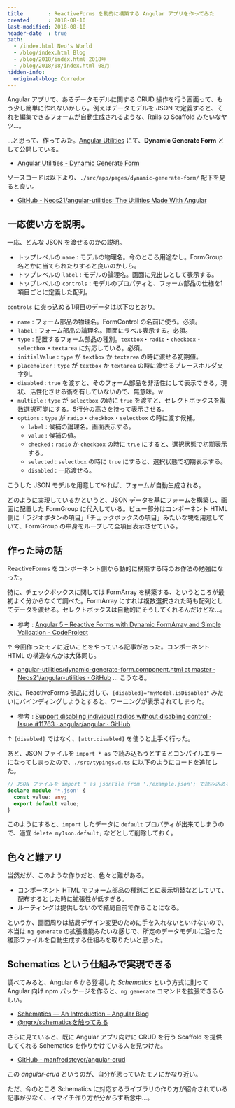 ```yaml
---
title        : ReactiveForms を動的に構築する Angular アプリを作ってみた
created      : 2018-08-10
last-modified: 2018-08-10
header-date  : true
path:
  - /index.html Neo's World
  - /blog/index.html Blog
  - /blog/2018/index.html 2018年
  - /blog/2018/08/index.html 08月
hidden-info:
  original-blog: Corredor
---
```


Angular アプリで、あるデータモデルに関する CRUD 操作を行う画面って、もう少し簡単に作れないかしら。例えばデータモデルを JSON で定義すると、それを編集できるフォームが自動生成されるような、Rails の Scaffold みたいなヤツ…。

…と思って、作ってみた。[Angular Utilities](https://neos21.github.io/angular-utilities/) にて、**Dynamic Generate Form** として公開している。

- [Angular Utilities - Dynamic Generate Form](https://neos21.github.io/angular-utilities/dynamic-generate-form)

ソースコードは以下より、`./src/app/pages/dynamic-generate-form/` 配下を見ると良い。

- [GitHub - Neos21/angular-utilities: The Utilities Made With Angular](https://github.com/Neos21/angular-utilities)

## 一応使い方を説明。

一応、どんな JSON を渡せるのかの説明。

- トップレベルの `name` : モデルの物理名。今のところ用途なし。FormGroup 名とかに当てられたりすると良いのかしら。
- トップレベルの `label` : モデルの論理名。画面に見出しとして表示する。
- トップレベルの `controls` : モデルのプロパティと、フォーム部品の仕様を1項目ごとに定義した配列。

`controls` に突っ込める1項目のデータは以下のとおり。

- `name` : フォーム部品の物理名。FormControl の名前に使う。必須。
- `label` : フォーム部品の論理名。画面にラベル表示する。必須。
- `type` : 配置するフォーム部品の種別。`textbox`・`radio`・`checkbox`・`selectbox`・`textarea` に対応している。必須。
- `initialValue` : `type` が `textbox` か `textarea` の時に渡せる初期値。
- `placeholder` : `type` が `textbox` か `textarea` の時に渡せるプレースホルダ文字列。
- `disabled` : `true` を渡すと、そのフォーム部品を非活性にして表示できる。現状、活性化させる術を有していないので、無意味。w
- `multiple` : `type` が `selectbox` の時に `true` を渡すと、セレクトボックスを複数選択可能にする。5行分の高さを持って表示させる。
- `options` : `type` が `radio`・`checkbox`・`selectbox` の時に渡す候補。
  - `label` : 候補の論理名。画面表示する。
  - `value` : 候補の値。
  - `checked` : `radio` か `checkbox` の時に `true` にすると、選択状態で初期表示する。
  - `selected` : `selectbox` の時に `true` にすると、選択状態で初期表示する。
  - `disabled` : 一応渡せる。

こうした JSON モデルを用意してやれば、フォームが自動生成される。

どのように実現しているかというと、JSON データを基にフォームを構築し、画面に配置した FormGroup に代入している。ビュー部分はコンポーネント HTML 側に「ラジオボタンの項目」「チェックボックスの項目」みたいな塊を用意していて、FormGroup の中身をループして全項目表示させている。

## 作った時の話

ReactiveForms をコンポーネント側から動的に構築する時のお作法の勉強になった。

特に、チェックボックスに関しては FormArray を構築する、というところが最初よく分からなくて調べた。FormArray にすれば複数選択された時も配列としてデータを渡せる。セレクトボックスは自動的にそうしてくれるんだけどな…。

- 参考 : [Angular 5 – Reactive Forms with Dynamic FormArray and Simple Validation - CodeProject](https://www.codeproject.com/Articles/1239744/Angular-Reactive-Forms-with-Dynamic-FormArray-and)

↑ 今回作ったモノに近いことをやっている記事があった。コンポーネント HTML の構造なんかは大体同じ。

- [angular-utilities/dynamic-generate-form.component.html at master · Neos21/angular-utilities · GitHub](https://github.com/Neos21/angular-utilities/blob/master/src/app/pages/dynamic-generate-form/dynamic-generate-form/dynamic-generate-form.component.html) … こうなる。

次に、ReactiveForms 部品に対して、`[disabled]="myModel.isDisabled"` みたいにバインディングしようとすると、ワーニングが表示されてしまった。

- 参考 : [Support disabling individual radios without disabling control · Issue #11763 · angular/angular · GitHub](https://github.com/angular/angular/issues/11763)

↑ `[disabled]` ではなく、`[attr.disabled]` を使うと上手く行った。

あと、JSON ファイルを `import * as` で読み込もうとするとコンパイルエラーになってしまったので、`./src/typings.d.ts` に以下のようにコードを追加した。

```typescript
// JSON ファイルを import * as jsonFile from './example.json'; で読み込めるようにするため定義
declare module '*.json' {
  const value: any;
  export default value;
}
```

このようにすると、`import` したデータに `default` プロパティが出来てしまうので、適宜 `delete myJson.default;` などとして削除しておく。

## 色々と難アリ

当然だが、このような作りだと、色々と難がある。

- コンポーネント HTML でフォーム部品の種別ごとに表示切替などしていて、配布するとした時に拡張性が低すぎる。
- ルーティングは提供しないので結局自前で作ることになる。

というか、画面周りは結局デザイン変更のために手を入れないといけないので、本当は `ng generate` の拡張機能みたいな感じで、所定のデータモデルに沿った雛形ファイルを自動生成する仕組みを取りたいと思った。

## Schematics という仕組みで実現できる

調べてみると、Angular 6 から登場した *Schematics* という方式に則って Angular 向け npm パッケージを作ると、`ng generate` コマンドを拡張できるらしい。

- [Schematics — An Introduction – Angular Blog](https://blog.angular.io/schematics-an-introduction-dc1dfbc2a2b2)
- [@ngrx/schematicsを触ってみる](https://qiita.com/musou1500/items/8003c4a3f2b2e80d919f)

さらに見ていると、既に Angular アプリ向けに CRUD を行う Scaffold を提供してくれる Schematics を作りかけている人を見つけた。

- [GitHub - manfredsteyer/angular-crud](https://github.com/manfredsteyer/angular-crud)

この *angular-crud* というのが、自分が思っていたモノにかなり近い。

ただ、今のところ Schematics に対応するライブラリの作り方が紹介されている記事が少なく、イマイチ作り方が分からず断念中…。
